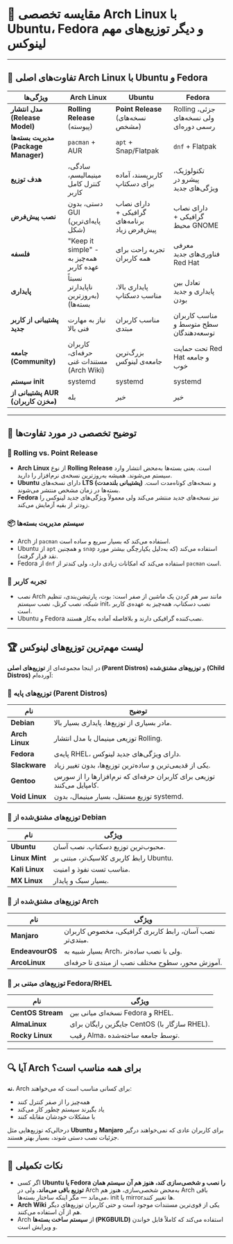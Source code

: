 # 🐧 مقایسه تخصصی Arch Linux با Ubuntu، Fedora و دیگر توزیع‌های مهم لینوکس

---

## 🧩 تفاوت‌های اصلی Arch Linux با Ubuntu و Fedora

| ویژگی‌ها                             | Arch Linux                               | Ubuntu                                       | Fedora                                  |
| ------------------------------------ | ---------------------------------------- | -------------------------------------------- | --------------------------------------- |
| **مدل انتشار (Release Model)**       | **Rolling Release** (پیوسته)             | **Point Release** (نسخه‌های مشخص)            | Rolling جزئی، ولی نسخه‌های رسمی دوره‌ای |
| **مدیریت بسته‌ها (Package Manager)** | `pacman` + AUR                           | `apt` + Snap/Flatpak                         | `dnf` + Flatpak                         |
| **هدف توزیع**                        | سادگی، مینیمالیسم، کنترل کامل کاربر      | کاربرپسند، آماده برای دسکتاپ                 | تکنولوژیک، پیشرو در ویژگی‌های جدید      |
| **نصب پیش‌فرض**                      | دستی، بدون GUI (پایه‌ای‌ترین شکل)        | دارای نصاب گرافیکی + برنامه‌های پیش‌فرض زیاد | دارای نصاب گرافیکی + محیط GNOME         |
| **فلسفه**                            | "Keep it simple" - همه‌چیز به عهده کاربر | تجربه راحت برای همه کاربران                  | معرفی فناوری‌های جدید Red Hat           |
| **پایداری**                          | نسبتاً ناپایدارتر (به‌روزترین بسته‌ها)   | پایداری بالا، مناسب دسکتاپ                   | تعادل بین پایداری و جدید بودن           |
| **پشتیبانی از کاربر جدید**           | نیاز به مهارت فنی بالا                   | مناسب کاربران مبتدی                          | مناسب کاربران سطح متوسط و توسعه‌دهندگان |
| **جامعه (Community)**                | کاربران حرفه‌ای، مستندات غنی (Arch Wiki) | بزرگ‌ترین جامعه‌ی لینوکس                     | تحت حمایت Red Hat و جامعه خوب           |
| **سیستم init**                       | systemd                                  | systemd                                      | systemd                                 |
| **پشتیبانی از AUR (مخزن کاربران)**   | بله                                      | خیر                                          | خیر                                     |

---

## 🧠 توضیح تخصصی در مورد تفاوت‌ها

### 🔄 Rolling vs. Point Release

* **Arch Linux** از نوع **Rolling Release** است. یعنی بسته‌ها به‌محض انتشار وارد سیستم می‌شوند. همیشه به‌روزترین نسخه‌ی نرم‌افزار را دارید.
* **Ubuntu** دارای نسخه‌های **LTS (پشتیبانی بلندمدت)** و نسخه‌های کوتاه‌مدت است. بسته‌ها در زمان مشخص منتشر می‌شوند.
* **Fedora** نیز نسخه‌های جدید منتشر می‌کند ولی معمولاً ویژگی‌های جدید لینوکس را زودتر از بقیه آزمایش می‌کند.

### 📦 سیستم مدیریت بسته‌ها

* Arch از `pacman` استفاده می‌کند که بسیار سریع و ساده است.
* Ubuntu از `apt` و همچنین `snap` استفاده می‌کند (که به‌دلیل یکپارچگی بیشتر مورد نقد قرار گرفته).
* Fedora از `dnf` استفاده می‌کند که امکانات زیادی دارد، ولی کندتر از `pacman` است.

### 🧰 تجربه کاربر

* نصب Arch مانند سر هم کردن یک ماشین از صفر است: بوت، پارتیشن‌بندی، تنظیم شبکه، نصب کرنل، نصب سیستم init، نصب دسکتاپ، همه‌چیز به عهده‌ی کاربر است.
* Ubuntu و Fedora نصب‌کننده گرافیکی دارند و بلافاصله آماده به‌کار هستند.

---

## 🏆 لیست مهم‌ترین توزیع‌های لینوکس

در اینجا مجموعه‌ای از **توزیع‌های اصلی (Parent Distros)** و **توزیع‌های مشتق‌شده (Child Distros)** آورده‌ام:

### 🔹 توزیع‌های پایه (Parent Distros)

| نام            | توضیح                                                                  |
| -------------- | ---------------------------------------------------------------------- |
| **Debian**     | مادر بسیاری از توزیع‌ها. پایداری بسیار بالا.                           |
| **Arch Linux** | توزیعی مینیمال با مدل انتشار Rolling.                                  |
| **Fedora**     | پایه‌ی RHEL، دارای ویژگی‌های جدید لینوکس.                              |
| **Slackware**  | یکی از قدیمی‌ترین و ساده‌ترین توزیع‌ها، بدون تغییر زیاد.               |
| **Gentoo**     | توزیعی برای کاربران حرفه‌ای که نرم‌افزارها را از سورس کامپایل می‌کنند. |
| **Void Linux** | توزیع مستقل، بسیار مینیمال، بدون systemd.                              |

### 🔹 توزیع‌های مشتق‌شده از Debian

| نام            | ویژگی                                   |
| -------------- | --------------------------------------- |
| **Ubuntu**     | محبوب‌ترین توزیع دسکتاپ. نصب آسان.      |
| **Linux Mint** | رابط کاربری کلاسیک‌تر، مبتنی بر Ubuntu. |
| **Kali Linux** | مناسب تست نفوذ و امنیت.                 |
| **MX Linux**   | بسیار سبک و پایدار.                     |

### 🔹 توزیع‌های مشتق‌شده از Arch

| نام             | ویژگی                                                  |
| --------------- | ------------------------------------------------------ |
| **Manjaro**     | نصب آسان، رابط کاربری گرافیکی، مخصوص کاربران مبتدی‌تر. |
| **EndeavourOS** | بسیار شبیه به Arch، ولی با نصب ساده‌تر.                |
| **ArcoLinux**   | آموزش محور، سطوح مختلف نصب از مبتدی تا حرفه‌ای.        |

### 🔹 توزیع‌های مبتنی بر Fedora/RHEL

| نام               | ویژگی                                        |
| ----------------- | -------------------------------------------- |
| **CentOS Stream** | نسخه‌ای میانی بین Fedora و RHEL.             |
| **AlmaLinux**     | جایگزین رایگان برای CentOS (سازگار با RHEL). |
| **Rocky Linux**   | رقیب Alma، توسط جامعه ساخته‌شده.             |

---

## 🔍 آیا Arch برای همه مناسب است؟

**نه.** Arch برای کسانی مناسب است که می‌خواهند:

* همه‌چیز را از صفر کنترل کنند
* یاد بگیرند سیستم چطور کار می‌کند
* با مشکلات خودشان مقابله کنند

درحالی‌که توزیع‌هایی مثل **Ubuntu** و **Manjaro** برای کاربران عادی که نمی‌خواهند درگیر جزئیات نصب دستی شوند، بسیار بهتر هستند.

---

## 🧠 نکات تکمیلی

* اگر کسی **Ubuntu یا Fedora را نصب و شخصی‌سازی کند، هنوز هم آن سیستم همان توزیع باقی می‌ماند**، ولی در Arch به‌محض شخصی‌سازی، هنوز هم Arch باقی می‌ماند — مگر اینکه ساختار بسته‌ها، init یا mirrorها تغییر کنند.
* **Arch Wiki** یکی از قوی‌ترین مستندات موجود است و حتی کاربران توزیع‌های دیگر هم از آن استفاده می‌کنند.
* Arch از **سیستم ساخت بسته‌ها (PKGBUILD)** استفاده می‌کند که کاملاً قابل خواندن و ویرایش است.

---
